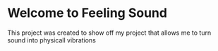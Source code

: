 # Welcome to Feeling Sound

This project was created to show off my project that allows me to turn sound into physicall vibrations

